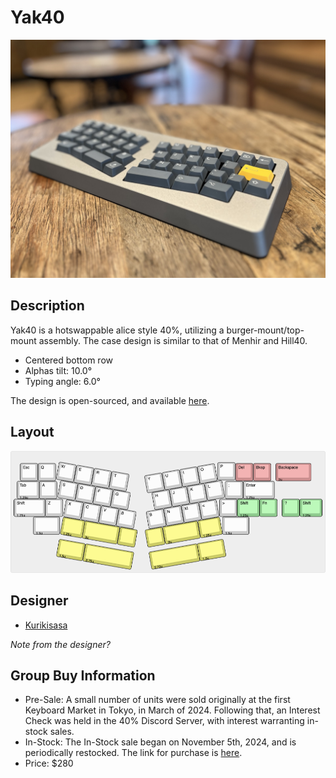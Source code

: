 # Yak40
![](./Images/yak40_cover.jpg)

## Description
Yak40 is a hotswappable alice style 40%, utilizing a burger-mount/top-mount assembly. The case design is similar to that of Menhir and Hill40.
- Centered bottom row
- Alphas tilt: 10.0°
- Typing angle: 6.0°

The design is open-sourced, and available [here](https://github.com/kuriki-sasa/Yak40).

## Layout
![](./Images/yak40_layout.png)

## Designer
- [Kurikisasa](https://kuriya-keebs.com/)

*Note from the designer?*

## Group Buy Information
- Pre-Sale: A small number of units were sold originally at the first Keyboard Market in Tokyo, in March of 2024. Following that, an Interest Check was held in the 40% Discord Server, with interest warranting in-stock sales.
- In-Stock: The In-Stock sale began on November 5th, 2024, and is periodically restocked. The link for purchase is [here](https://kuriya-keebs.com/products/yak40-kit).
- Price: $280
